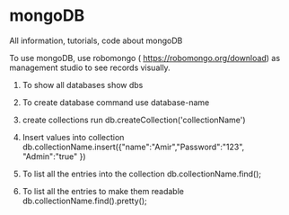 # mongoDB
All information, tutorials, code about mongoDB

To use mongoDB, use robomongo ( https://robomongo.org/download) as management studio to see records visually.

1. To show all databases
show dbs

2. To create database command
use database-name

3. create collections run
db.createCollection('collectionName')

4. Insert values into collection
db.collectionName.insert({"name":"Amir","Password":"123", "Admin":"true" })

5. To list all the entries into the collection
db.collectionName.find();

6. To list all the entries to make them readable
db.collectionName.find().pretty();
